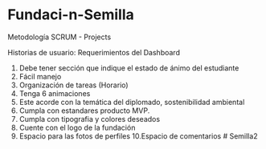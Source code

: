 # Fundaci-n-Semilla
Metodología SCRUM - Projects

Historias de usuario:
Requerimientos del Dashboard
1. Debe tener sección que indique el estado de ánimo del estudiante
2. Fácil manejo
3. Organización de tareas (Horario)
4. Tenga 6 animaciones
5. Este acorde con la temática del diplomado, sostenibilidad ambiental
6. Cumpla con estandares producto MVP.
7. Cumpla con tipografia y colores deseados
8. Cuente con el logo de la fundación
9. Espacio para las fotos de perfiles
10.Espacio de comentarios
#   S e m i l l a 2  
 